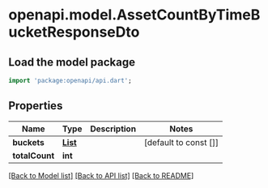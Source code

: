 # openapi.model.AssetCountByTimeBucketResponseDto

## Load the model package
```dart
import 'package:openapi/api.dart';
```

## Properties
Name | Type | Description | Notes
------------ | ------------- | ------------- | -------------
**buckets** | [**List<AssetCountByTimeBucket>**](AssetCountByTimeBucket.md) |  | [default to const []]
**totalCount** | **int** |  | 

[[Back to Model list]](../README.md#documentation-for-models) [[Back to API list]](../README.md#documentation-for-api-endpoints) [[Back to README]](../README.md)


